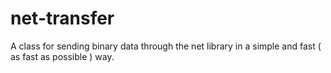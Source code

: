 # net-transfer
 A class for sending binary data through the net library in a simple and fast ( as fast as possible ) way.

